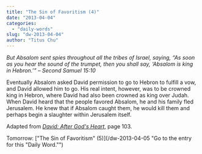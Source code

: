 ```yaml
---
title: "The Sin of Favoritism (4)"
date: "2013-04-04"
categories: 
  - "daily-words"
slug: "dw-2013-04-04"
author: "Titus Chu"
---
```


_But Absalom sent spies throughout all the tribes of Israel, saying, “As soon as you hear the sound of the trumpet, then you shall say, ‘Absalom is king in Hebron.’”_ _– Second Samuel 15:10_

Eventually Absalom asked David permission to go to Hebron to fulfill a vow, and David allowed him to go. His real intent, however, was to be crowned king in Hebron, where David had also been crowned as king over Judah. When David heard that the people favored Absalom, he and his family fled Jerusalem. He knew that if Absalom caught them, he would kill them and perhaps begin a slaughter within Jerusalem itself.

Adapted from _[David: After God's Heart,](/book-david "Go to the listing for this book.")_ page 103.

Tomorrow: ["The Sin of Favoritism" (5)](/dw-2013-04-05 "Go to the entry for this "Daily Word."")
